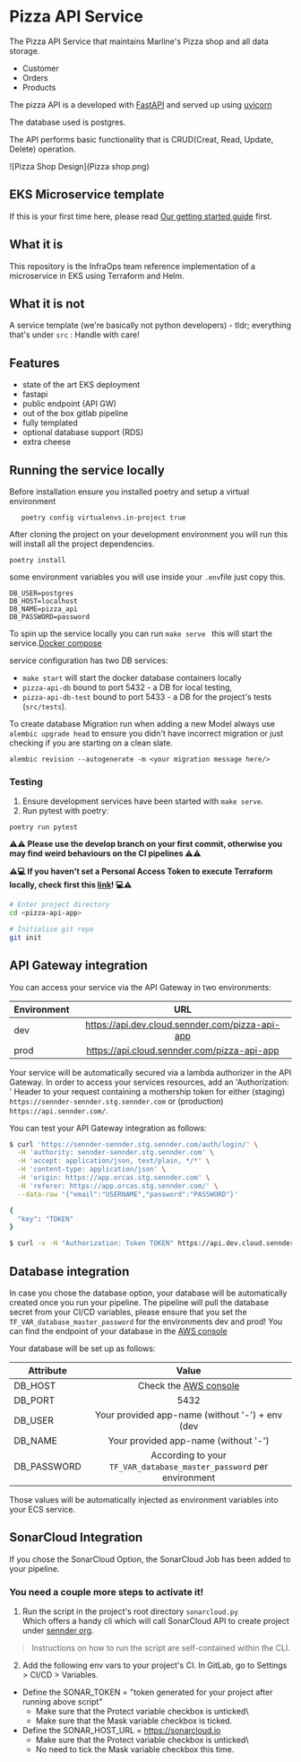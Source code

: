 # Pizza API Service
 The Pizza API Service that maintains Marline's Pizza shop and all data storage.

 - Customer
 - Orders
 - Products

 The pizza API is a developed with [FastAPI](https://fastapi.tiangolo.com/) and served up using  [uvicorn](https://www.uvicorn.org/)

 The database used is postgres.

 The API performs basic functionality that is CRUD(Creat, Read, Update, Delete) operation.

![Pizza Shop Design](Pizza shop.png)

## EKS Microservice template

If this is your first time here, please read [Our getting started guide](https://senndergmh.atlassian.net/wiki/spaces/PLE/pages/1609302474/Getting+started+with+SennCloud) first.

## What it is

This repository is the InfraOps team reference implementation of a microservice in EKS using Terraform and Helm.

## What it is not

A service template (we're basically not python developers) - tldr; everything that's under `src` : Handle with care!

## Features
- state of the art EKS deployment
- fastapi
- public endpoint (API GW)
- out of the box gitlab pipeline
- fully templated
- optional database support (RDS)
- extra cheese

## Running the service locally
Before installation ensure you installed poetry and setup a virtual environment
 ```shell
    poetry config virtualenvs.in-project true
```

After cloning the project on your development environment you will run this will install all the project dependencies.
```shell
poetry install
```
some environment variables you will use inside your `.env`file just copy this.
```shell
DB_USER=postgres
DB_HOST=localhost
DB_NAME=pizza_api
DB_PASSWORD=password
```

To spin up the service locally you can run `make serve ` this will start the service.[Docker compose](https://gitlab.com/sennder/carriers-drivers/driver-app/pizza-api/-/blob/main/docker-compose.yaml)

service configuration has two DB services:
- `make start` will start the docker database containers locally
- `pizza-api-db` bound to port 5432 - a DB for local testing,
- `pizza-api-db-test` bound to port 5433 - a DB for the project's  tests (`src/tests`).

To  create database Migration run when adding a new Model always use `alembic upgrade head` to ensure you didn't have incorrect migration or just checking if you are starting on a clean slate.
```shell
alembic revision --autogenerate -m <your migration message here/>
```
### Testing

1. Ensure development services have been started with `make serve`.
2. Run pytest with poetry:
```shell
poetry run pytest
```



**⚠️⚠️ Please use the develop branch on your first commit, otherwise you may find weird behaviours on the CI pipelines ⚠️⚠️**

**⚠️💻 If you haven't set a Personal Access Token to execute Terraform locally, check first this [link](https://sennder.atlassian.net/wiki/spaces/PLE/pages/2473459723/Using+GitLab+s+Terraform+module+registry#Local-setup)! 💻⚠️**

```sh
# Enter project directory
cd <pizza-api-app>

# Initialise git repo
git init
```

<!-- ## Setting up your dev infrastructure from local

```sh
# Change directory to iac/
cd iac/

# Plan your shared infrastructure resources (ECR)
./plan.sh shared

# Apply your shared infrastructure resources (ECR)
./apply.sh shared

# Plan your dev infrastructure resources (ECS, ...)
./plan.sh dev

# Apply your dev infrastructure resources (ECS, ...)
./apply.sh shared
``` -->

## API Gateway integration

You can access your service via the API Gateway in two environments:

| Environment   | URL                                          |
| --------------|:--------------------------------------------:|
| dev           | https://api.dev.cloud.sennder.com/pizza-api-app |
| prod          | https://api.cloud.sennder.com/pizza-api-app    |

Your service will be automatically secured via a lambda authorizer in the API Gateway. In order to access your services resources, add an 'Authorization: ' Header to your request containing a mothership token for either (staging) `https://sennder-sennder.stg.sennder.com` or (production) `https://api.sennder.com/`.

You can test your API Gateway integration as follows:

```sh
$ curl 'https://sennder-sennder.stg.sennder.com/auth/login/' \
  -H 'authority: sennder-sennder.stg.sennder.com' \
  -H 'accept: application/json, text/plain, */*' \
  -H 'content-type: application/json' \
  -H 'origin: https://app.orcas.stg.sennder.com' \
  -H 'referer: https://app.orcas.stg.sennder.com/' \
  --data-raw '{"email":"USERNAME","password":"PASSWORD"}'

{
  "key": "TOKEN"
}

$ curl -v -H "Authorization: Token TOKEN" https://api.dev.cloud.sennder.com/<pizza-api-app>/api/v1/health | jq
```

## Database integration
In case you chose the database option, your database will be automatically created once you run your pipeline.
The pipeline will pull the database secret from your CI/CD variables, please ensure that you set the `TF_VAR_database_master_password` for the environments dev and prod!
You can find the endpoint of your database in the [AWS console](https://eu-central-1.console.aws.amazon.com/rds/home?region=eu-central-1#databases:)

Your database will be set up as follows:

| Attribute     | Value                                                                                                        |
| --------------|:------------------------------------------------------------------------------------------------------------:|
| DB_HOST       | Check the [AWS console](https://eu-central-1.console.aws.amazon.com/rds/home?region=eu-central-1#databases:) |
| DB_PORT       | 5432                                                                                                         |
| DB_USER       | Your provided app-name (without '-') + env (dev|prod)                                                        |
| DB_NAME       | Your provided app-name (without '-')                                                                         |
| DB_PASSWORD   | According to your `TF_VAR_database_master_password` per environment                                          |

Those values will be automatically injected as environment variables into your ECS service.

## SonarCloud Integration
If you chose the SonarCloud Option, the SonarCloud Job has been added to your pipeline.

### You need a couple more steps to activate it!
1. Run the script in the project's root directory `sonarcloud.py`\
Which offers a handy cli which will call SonarCloud API to create project under [sennder org](https://sonarcloud.io/organizations/sennder/projects).
> Instructions on how to run the script are self-contained within the CLI.

2. Add the following env vars to your project's CI. In GitLab, go to Settings > CI/CD > Variables.
  - Define the SONAR_TOKEN = "token generated for your project after running above script"
    - Make sure that the Protect variable checkbox is unticked\
    - Make sure that the Mask variable checkbox is ticked.
  - Define the SONAR_HOST_URL = https://sonarcloud.io
    - Make sure that the Protect variable checkbox is unticked\
    - No need to tick the Mask variable checkbox this time.

